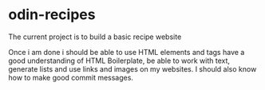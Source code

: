 # odin-recipes
The current project is to build a basic recipe website 

Once i am done i should be able to use HTML elements and tags have a good understanding of HTML Boilerplate, be able to work with text, generate lists and use links and images on my websites. I should also know how to make good commit messages.